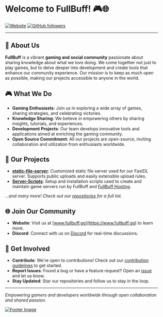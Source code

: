 # Welcome to FullBuff! 🎮🌐

[![Website](https://img.shields.io/badge/Website-www.fullbuff.gg-blue?style=flat-square&logo=google-chrome)](https://www.fullbuff.gg)
[![GitHub followers](https://img.shields.io/github/followers/FullBuff?label=Follow&style=social)](https://github.com/Full-Buff)

---

## 🌟 About Us

**FullBuff** is a vibrant **gaming and social community** passionate about sharing knowledge about what we love doing. We come together not just to play games, but to delve deeper into development and create tools that enhance our community experience. Our mission is to keep as much open as possible, making our projects accessible to anyone in the world.

## 🎮 What We Do

- **Gaming Enthusiasts**: Join us in exploring a wide array of games, sharing strategies, and celebrating victories.
- **Knowledge Sharing**: We believe in empowering others by sharing insights, tutorials, and experiences.
- **Development Projects**: Our team develops innovative tools and applications aimed at enriching the gaming community.
- **Open Source Commitment**: All our projects are open-source, inviting collaboration and utilization from enthusiasts worldwide.

## 🚀 Our Projects

- [**static-file-server**](https://github.com/FullBuff/static-file-server): Customized static file server used for our FastDL server. Supports public uploads and easily extensible upload rules.
- [**Server-Scripts**](https://github.com/FullBuff/Server-Scripts): Setup and installation scripts used to create and maintain game servers run by FullBuff and [FullBuff Hosting](https://hosting.fullbuff.gg).

*...and many more! Check out our [repositories](https://github.com/Full-Buff?tab=repositories) for a full list.*

## 🌐 Join Our Community

- **Website**: Visit us at [www.fullbuff.gg](https://www.fullbuff.gg) to learn more.
- **Discord**: Connect with us on [Discord](https://discord.fullbuff.gg) for real-time discussions.

## 🤝 Get Involved

- **Contribute**: We're open to contributions! Check out our [contribution guidelines](#) to get started.
- **Report Issues**: Found a bug or have a feature request? Open an [issue](#) and let us know.
- **Stay Updated**: Star our repositories and follow us to stay in the loop.

---

*Empowering gamers and developers worldwide through open collaboration and shared passion.*

[![Footer Image](https://mirror.fullbuff.gg/resources/fullbuff.ico)](#)
